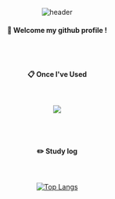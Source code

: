 <div align="center"> 

![header](https://capsule-render.vercel.app/api?type=cylinder&color=99FFFF&height=150&section=header&text=choi55j&fontColor=000000&fontSize=70&animation=fadeIn&fontAlignY=55&desc=%20&descAlignY=62&descAlign=62)
  
####  :wave: Welcome my github profile !

  
 <br/>
 <br/>
  
####  :clipboard: Once I've Used 
  
 <br/>
  
<a href="[버튼을 눌렀을 때 이동할 링크](https://github.com/choi55j/python)" target="_blank"><img src="https://img.shields.io/badge/Python-000000?style=file:///C:/Users/82106/Desktop/python.svg&logo=file:///C:/Users/82106/Desktop/python.svg&logoColor=ffffff"/></a>
 
   <br/>
   <br/>
 
#### :pencil2: Study log
 
  <br/>
  
[![Top Langs](https://github-readme-stats.vercel.app/api/top-langs/?username=893107&layout=compact)](https://github.com/anuraghazra/github-readme-stats)
  

</div>












<!--
**choi55j/choi55j** is a ✨ _special_ ✨ repository because its `README.md` (this file) appears on your GitHub profile.

Here are some ideas to get you started:

- 🔭 I’m currently working on ...
- 🌱 I’m currently learning ...
- 👯 I’m looking to collaborate on ...
- 🤔 I’m looking for help with ...
- 💬 Ask me about ...
- 📫 How to reach me: ...
- 😄 Pronouns: ...
- ⚡ Fun fact: ...
-->
